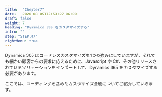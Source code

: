 ```yaml
---
title:  "Chepter7"
date:   2020-08-05T15:53:27+06:00
draft: false
weight: 7
heading: "Dynamics 365 をカスタマイズする"
intro: ""
step: "STEP.07"
rightMenu: true
---
```


<!-- Intro -->
Dynamics 365 はコードレスカスタマイズを1つの強みにしていますが、それでも細かい顧客からの要求に応えるために、Javascript や C#、その他リリースされているソリューションをインポートして、Dynamics 365 をカスタマイズする必要があります。

ここでは、コーディングを含めたカスタマイズ全般についてご紹介していきます。